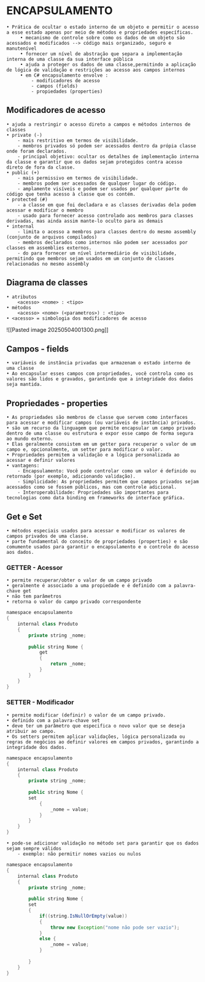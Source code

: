 # ENCAPSULAMENTO
   	• Prática de ocultar o estado interno de um objeto e permitir o acesso a esse estado apenas por meio de métodos e propriedades específicas.
		 • mecanismo de controle sobre como os dados de um objeto são acessados e modificados --> código mais organizado, seguro e manutenível
		 • fornecer um nível de abstração que separa a implementação interna de uma classe da sua interface pública
		 • ajuda a proteger os dados de uma classe,permitindo a aplicação de lógica de validação e restrições ao acesso aos campos internos
		 • em C# encapsulamento envolve :
			 - modificadores de acesso
			 - campos (fields)
			 - propiedades (properties)
    
## Modificadores de acesso
	• ajuda a restringir o acesso direto a campos e métodos internos de classes
	• private (-)
		- mais restritivo em termos de visibilidade.
		- membros privados só podem ser acessados dentro da própia classe onde foram declarados.
		- principal objetivo: ocultar os detalhes de implementação interna da classe e garantir que os dados sejam protegidos contra acesso direto de fora da classe.
	• public (+)
		- mais permissivo em termos de visibilidade.
		- membros podem ser acessados de qualquer lugar do código.
		- amplamente visíveis e podem ser usados por qualquer parte do código que tenha acesso à classe que os contém.
	• protected (#) 
		- a classe em que foi decladara e as classes derivadas dela podem acessar e modificar o membro
		- usado para fornecer acesso controlado aos membros para classes derivadas, mas ainda assim mante-lo oculto para as demais
	• internal
		- limita o acesso a membros para classes dentro do mesmo assembly (conjunto de arquivos compilados)
		- membros declarados como internos não podem ser acessados por classes em assemblies externos.
		- do para fornecer um nível intermediário de visibilidade, permitindo que membros sejam usados em um conjunto de classes relacionadas no mesmo assembly
  
## Diagrama de classes
	• atributos
		<acesso> <nome> : <tipo>
	• métodos
		<acesso> <nome> (<parametros>) : <tipo>
	• <acesso> = simbologia dos modificadores de acesso
	
![[Pasted image 20250504001300.png]]

## Campos - fields
	• variáveis de instância privadas que armazenam o estado interno de uma classe
	• Ao encapsular esses campos com propriedades, você controla como os valores são lidos e gravados, garantindo que a integridade dos dados seja mantida.
## Propriedades - properties
	• As propriedades são membros de classe que servem como interfaces para acessar e modificar campos (ou variáveis de instância) privados. 
	• são um recurso da linguagem que permite encapsular um campo privado dentro de uma classe ou estrutura e expor esse campo de forma segura ao mundo externo.
	• Elas geralmente consistem em um getter para recuperar o valor de um campo e, opcionalmente, um setter para modificar o valor. 
	• Propriedades permitem a validação e a lógica personalizada ao acessar e definir valores
	• vantagens:
		- Encapsulamento: Você pode controlar como um valor é definido ou retornado (por exemplo, adicionando validação).
		- Simplicidade: As propriedades permitem que campos privados sejam acessados como se fossem públicos, mas com controle adicional. 
		- Interoperabilidade: Propriedades são importantes para tecnologias como data binding em frameworks de interface gráfica.

## Get e Set
	• métodos especiais usados para acessar e modificar os valores de campos privados de uma classe. 
	• parte fundamental do conceito de propriedades (properties) e são comumente usados para garantir o encapsulamento e o controle do acesso aos dados.

### GETTER - Acessor
	• permite recuperar/obter o valor de um campo privado
	• geralmente é associado a uma propiedade e é definido com a palavra-chave get
	• não tem parâmetros
	• retorna o valor do campo privado correspondente
	
```.java
namespace encapsulamento
{
    internal class Produto
    {
        private string _nome;
        
        public string Nome {
            get
            {
                return _nome;
            }
        }
    }
}
```

### SETTER - Modificador
	• permite modificar (definir) o valor de um campo privado. 
	• definido com a palavra-chave set 
	• deve ter um parâmetro que especifica o novo valor que se deseja atribuir ao campo. 
	• Os setters permitem aplicar validações, lógica personalizada ou regras de negócios ao definir valores em campos privados, garantindo a integridade dos dados.

```.java
namespace encapsulamento
{
    internal class Produto
    {
        private string _nome;
        
        public string Nome {
        set
            {
                _nome = value;
            }
        }
    }
}
```

	• pode-se adicionar validação no método set para garantir que os dados sejam sempre válidos
		- exemplo: não permitir nomes vazios ou nulos

```.java
namespace encapsulamento
{
    internal class Produto
    {
        private string _nome;
        
        public string Nome {
        set
        {
		    if((string.IsNullOrEmpty(value))
			{
			    throw new Exception("nome não pode ser vazio");
			}
			else {
			    _nome = value;
			}
            
        }
    }
}
```
